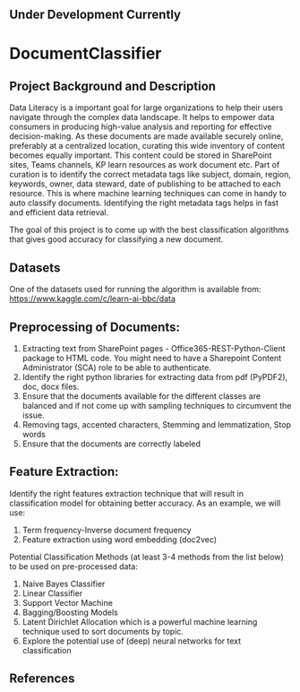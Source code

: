 ## Under Development Currently
# DocumentClassifier

## Project Background and Description

Data Literacy is a important goal for large organizations to help their users navigate through the complex data landscape. It helps to empower data consumers in producing high-value analysis and reporting for effective decision-making. As these documents are made available securely online, preferably at a centralized location, curating this wide inventory of content becomes equally important. This content could be stored in SharePoint sites, Teams channels, KP learn resources as work document etc. Part of curation is to identify the correct metadata tags like subject, domain, region, keywords, owner, data steward, date of publishing to be attached to each resource. This is where machine learning techniques can come in handy to auto classify documents. Identifying the right metadata tags helps in fast and efficient data retrieval.

The goal of this project is to come up with the best classification algorithms that gives good accuracy for classifying a new document.

## Datasets

One of the datasets used for running the algorithm is available from:
https://www.kaggle.com/c/learn-ai-bbc/data

## Preprocessing of Documents:
1.	Extracting text from SharePoint pages - Office365-REST-Python-Client package to HTML code. You might need to have a Sharepoint Content Administrator (SCA) role to be able to authenticate.
2.	Identify the right python libraries for extracting data from pdf (PyPDF2), doc, docx files.
3.	Ensure that the documents available for the different classes are balanced and if not come up with sampling techniques to circumvent the issue. 
4.	Removing tags, accented characters, Stemming and lemmatization, Stop words
5.	Ensure that the documents are correctly labeled

## Feature Extraction:
Identify the right features extraction technique that will result in classification model for obtaining better accuracy. As an example, we will use:
1.	Term frequency-Inverse document frequency
2.	Feature extraction using word embedding (doc2vec)

Potential Classification Methods (at least 3-4 methods from the list below) to be used on pre-processed data:
1.	Naive Bayes Classifier
2.	Linear Classifier
3.	Support Vector Machine
4.	Bagging/Boosting Models
5.	Latent Dirichlet Allocation which is a powerful machine learning technique used to sort documents by topic.
6.	Explore the potential use of (deep) neural networks for text classification


## References

